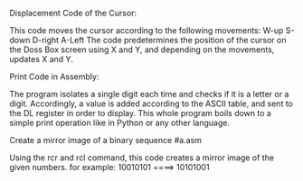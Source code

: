 Displacement Code of the Cursor:

This code moves the cursor according to the following movements:
W-up
S-down
D-right
A-Left
The code predetermines the position of the cursor on the Doss Box screen using X and Y,
and depending on the movements, updates X and Y.









Print Code in Assembly:

The program isolates a single digit each time and checks if it is a letter or a digit. 
Accordingly, a value is added according to the ASCII table, and sent to the DL register in order to display.
This whole program boils down to a simple print operation like in Python or any other language.



Create a mirror image of a binary sequence  #a.asm

Using the rcr and rcl command, this code creates a mirror image of the given numbers.
for example:    10010101 ====> 10101001
                

                   
